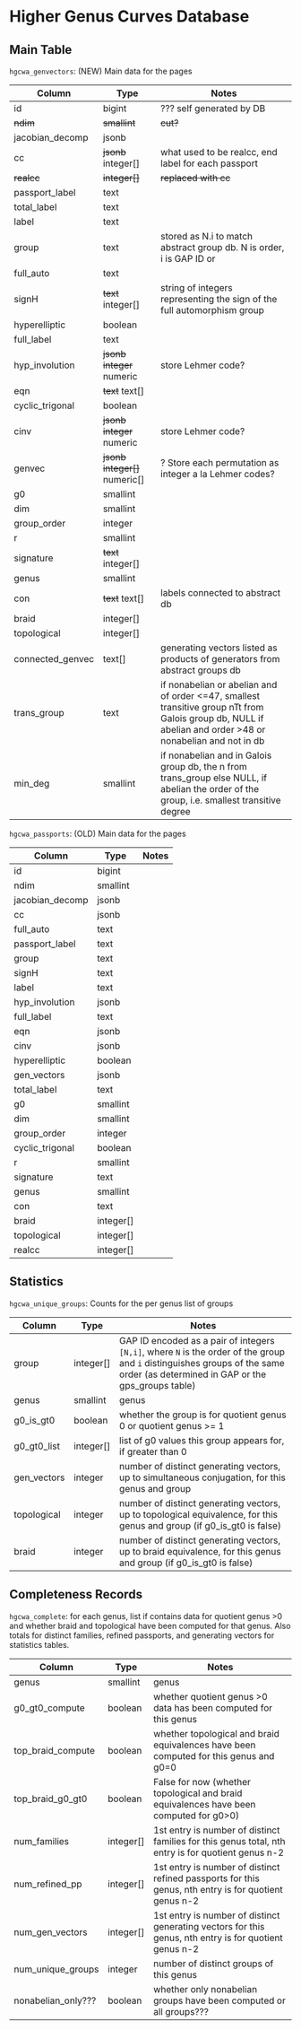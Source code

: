 # Higher Genus Curves Database



## Main Table

`hgcwa_genvectors`: (NEW) Main data for the pages

Column            | Type     | Notes
------------------|----------|------
id                | bigint   | ??? self generated by DB
~~ndim~~              |~~smallint~~  |  ~~cut?~~
jacobian_decomp   | jsonb    |
cc                | ~~jsonb~~ integer[]    |  what used to be realcc, end label for each passport
~~realcc~~|~~integer[]~~|~~replaced with cc~~
passport_label|text|
total_label|text|
label|text|
group|text|  stored as N.i to match abstract group db.  N is order, i is GAP ID or 
full_auto|text|
signH|~~text~~ integer[]|string of integers representing the sign of the full automorphism group
hyperelliptic|boolean|
full_label|text|
hyp_involution|~~jsonb~~ ~~integer~~ numeric| store Lehmer code?
eqn|~~text~~ text[]|
cyclic_trigonal|boolean|
cinv|~~jsonb~~ ~~integer~~ numeric | store Lehmer code?
genvec|~~jsonb~~ ~~integer[]~~ numeric[] |  ?  Store each permutation as integer a la Lehmer codes?
g0|smallint|
dim|smallint|
group_order|integer|
r|smallint|
signature|~~text~~ integer[]|  
genus|smallint|
con|~~text~~ text[]|  labels connected to abstract db
braid|integer[]|
topological|integer[]|
connected_genvec|text[]|generating vectors listed as products of generators from abstract groups db
trans_group | text | if nonabelian or abelian and of order <=47, smallest transitive group nTt from Galois group db, NULL if abelian and order >48 or nonabelian and not in db
min_deg | smallint | if nonabelian and in Galois group db, the n from trans_group else NULL,  if abelian the order of the group, i.e. smallest transitive degree



`hgcwa_passports`: (OLD) Main data for the pages

Column            | Type     | Notes
------------------|----------|------
id                | bigint   |
ndim              |smallint  |
jacobian_decomp   | jsonb    |
cc                | jsonb    |
full_auto|text|
passport_label|text|
group|text|
signH|text|
label|text|
hyp_involution|jsonb|
full_label|text|
eqn|jsonb|
cinv|jsonb|
hyperelliptic|boolean|
gen_vectors|jsonb|
total_label|text|
g0|smallint|
dim|smallint|
group_order|integer|
cyclic_trigonal|boolean|
r|smallint|
signature|text|
genus|smallint|
con|text|
braid|integer[]|
topological|integer[]|
realcc|integer[]



## Statistics

`hgcwa_unique_groups`: Counts for the per genus list of groups

Column            | Type     | Notes
------------------|----------|------
group             | integer[]| GAP ID encoded as a pair of integers `[N,i]`, where `N` is the order of the group and `i` distinguishes groups of the same order (as determined in GAP or the gps_groups table)
genus             | smallint | genus
g0_is_gt0         | boolean  | whether the group is for quotient genus 0 or quotient genus >= 1
g0_gt0_list       | integer[]| list of g0 values this group appears for, if greater than 0
gen_vectors       | integer  | number of distinct generating vectors, up to simultaneous conjugation, for this genus and group
topological       | integer  | number of distinct generating vectors, up to topological equivalence, for this genus and group (if g0_is_gt0 is false)
braid             | integer  | number of distinct generating vectors, up to braid equivalence, for this genus and group (if g0_is_gt0 is false)

 



## Completeness Records

`hgcwa_complete`: for each genus, list if contains data for quotient genus >0  and whether braid and topological have been computed for that genus. Also totals for 
distinct families, refined passports, and generating vectors for statistics tables. 

Column            | Type     | Notes
------------------|----------|------
genus             | smallint | genus
g0_gt0_compute    | boolean  | whether quotient genus >0 data has been computed for this genus
top_braid_compute | boolean  | whether topological and braid equivalences have been computed for this genus and g0=0
top_braid_g0_gt0  | boolean  | False for now (whether topological and braid equivalences have been computed for g0>0)
num_families      | integer[]| 1st entry is number of distinct families for this genus total, nth entry is for quotient genus n-2
num_refined_pp    | integer[]| 1st entry is number of distinct refined passports for this genus, nth entry is for quotient genus n-2
num_gen_vectors   | integer[]| 1st entry is number of distinct generating vectors for this genus, nth entry is for quotient genus n-2
num_unique_groups | integer  | number of distinct groups of this genus 
nonabelian_only???   | boolean  | whether only nonabelian groups have been computed or all groups???

